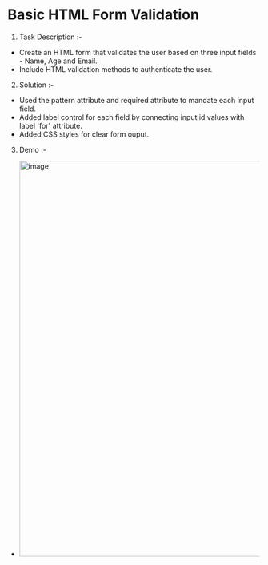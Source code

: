 # Basic HTML Form Validation

1. Task Description :-
- Create an HTML form that validates the user based on three input fields - Name, Age and Email.
- Include HTML validation methods to authenticate the user.

2. Solution :-
- Used the pattern attribute and required attribute to mandate each input field.
- Added label control for each field by connecting input id values with label 'for' attribute.
- Added CSS styles for clear form ouput.

3. Demo :-
- <img width="1481" height="792" alt="image" src="https://github.com/user-attachments/assets/e60c748d-0eac-4bf9-9c36-e50df3d4c41a" />
